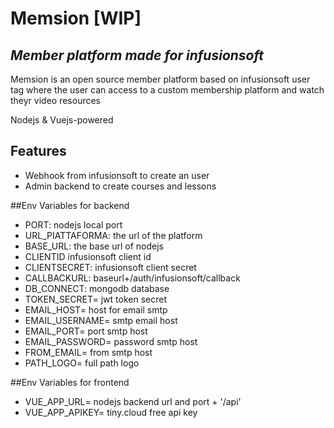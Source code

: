 # Memsion [WIP]
## _Member platform made for infusionsoft_

Memsion is an open source member platform based on infusionsoft user tag where the user can access to a custom membership platform and watch theyr video resources

Nodejs & Vuejs-powered 

## Features

- Webhook from infusionsoft to create an user
- Admin backend to create courses and lessons

##Env Variables for backend
- PORT: nodejs local port
- URL_PIATTAFORMA: the url of the platform
- BASE_URL: the base url of nodejs
- CLIENTID infusionsoft client id
- CLIENTSECRET: infusionsoft client secret
- CALLBACKURL: baseurl+/auth/infusionsoft/callback
- DB_CONNECT: mongodb database
- TOKEN_SECRET= jwt token secret
- EMAIL_HOST= host for email smtp
- EMAIL_USERNAME= smtp email host
- EMAIL_PORT= port smtp host
- EMAIL_PASSWORD= password smtp host
- FROM_EMAIL= from smtp host
- PATH_LOGO= full path logo

##Env Variables for frontend
- VUE_APP_URL= nodejs backend url and port + '/api'
- VUE_APP_APIKEY= tiny.cloud free api key
